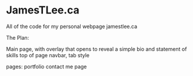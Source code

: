 # JamesTLee.ca

All of the code for my personal webpage jamestlee.ca

The Plan:

Main page, with overlay that opens to reveal a simple bio and statement of skills
top of page navbar, tab style

pages:
    portfolio
    contact me page
    
